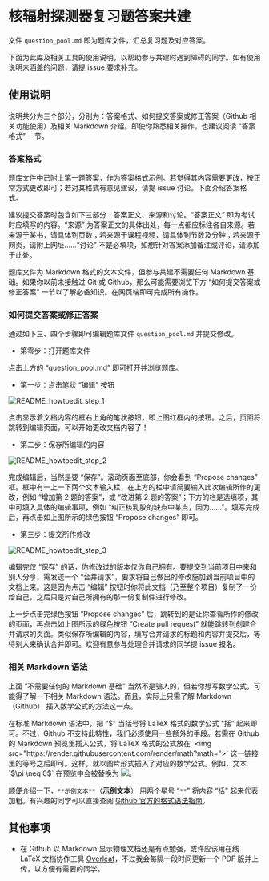 # 核辐射探测器复习题答案共建

文件 `question_pool.md` 即为题库文件，汇总复习题及对应答案。

下面为此库及相关工具的使用说明，以帮助参与共建时遇到障碍的同学。如有使用说明未涵盖的问题，请提 issue 要求补充。

## 使用说明

说明共分为三个部分，分别为：答案格式、如何提交答案或修正答案（Github 相关功能使用）及相关 Markdown 介绍。即使你熟悉相关操作，也建议阅读 “答案格式” 一节。

### 答案格式

题库文件中已附上第一题答案，作为答案格式示例。若觉得其内容需要更改，按正常方式更改即可；若对其格式有意见建议，请提 issue 讨论。下面介绍答案格式。

建议提交答案时包含如下三部分：答案正文、来源和讨论。“答案正文” 即为考试时应填写的内容。“来源” 为答案正文的具体出处，每一点都应标注各自来源。若来源于某书，请具体到页数；若来源于课程视频，请具体到节数及分钟；若来源于网页，请附上网址……“讨论” 不是必填项，如想针对答案添加备注或评论，请添加于此处。

题库文件为 Markdown 格式的文本文件，但参与共建不需要任何 Markdown 基础。如果你以前未接触过 Git 或 Github，那么可能需要浏览下方 “如何提交答案或修正答案” 一节以了解必备知识。在网页端即可完成所有操作。

### 如何提交答案或修正答案

通过如下三、四个步骤即可编辑题库文件 `question_pool.md` 并提交修改。

- 第零步：打开题库文件

点击上方的 “question_pool.md” 即可打开并浏览题库。

- 第一步：点击笔状 “编辑” 按钮

![README_howtoedit_step_1](https://user-images.githubusercontent.com/95536266/144718431-49d710b7-8366-41c5-a7f0-dd011e23c49b.png)

点击显示着文档内容的框右上角的笔状按钮，即上图红框内的按钮。之后，页面将跳转到编辑页面，可以开始更改文档内容了！

- 第二步：保存所编辑的内容

![README_howtoedit_step_2](https://user-images.githubusercontent.com/95536266/144718554-6be38aef-4d42-44a5-baab-6c9908ca14a3.png)

完成编辑后，当然是要 “保存”。滚动页面至底部，你会看到 “Propose changes” 框。框中有一上一下两个文本输入栏，在上方的栏中请简要输入此次编辑所作的更改，例如 “增加第 2 题的答案”，或 “改进第 2 题的答案”；下方的栏是选填项，其中可填入具体的编辑事项，例如 “纠正核乳胶的缺点中某点，因为……”。填写完成后，再点击如上图所示的绿色按钮 “Propose changes” 即可。

- 第三步：提交所作修改

![README_howtoedit_step_3](https://user-images.githubusercontent.com/95536266/144718842-6ce9205d-c984-4401-a80b-e3a2b4dcc27a.png)

编辑完仅 “保存” 的话，你修改过的版本仅你自己拥有。要提交到当前项目中来和别人分享，需发送一个 “合并请求”，要求将自己做出的修改施加到当前项目中的文档上来。这是因为点击 “编辑” 按钮时你将此文档（乃至整个项目）复制了一份给自己，之后只是对自己所拥有的那一份复制件进行修改。

上一步点击完绿色按钮 “Propose changes” 后，跳转到的是让你查看所作的修改的页面，再点击如上图所示的绿色按钮 “Create pull request” 就能跳转到创建合并请求的页面。类似保存所编辑的内容，填写合并请求的标题和内容并提交后，等待别人来确认合并即可。欢迎有意参与处理合并请求的同学提 issue 报名。

### 相关 Markdown 语法

上面 “不需要任何的 Markdown 基础” 当然不是骗人的，但若你想写数学公式，可能得了解一下相关 Markdown 语法。而且，实际上只需了解 Markdown （Github） 插入数学公式的方法这一点。

在标准 Markdown 语法中，把 “$” 当括号将 LaTeX 格式的数学公式 “括” 起来即可。不过，Github 不支持此特性，我们必须使用一些额外的手段。若需在 Github 的 Markdown 预览里插入公式，将 LaTeX 格式的公式放在 `<img src="https://render.githubusercontent.com/render/math?math=">` 这一链接里的等号之后即可。这样，就以图片形式插入了对应的数学公式。例如，文本 `$\pi \neq 0$` 在预览中会被替换为 <img src="https://render.githubusercontent.com/render/math?math=\pi \neq 0">。

顺便介绍一下，`**示例文本**`（**示例文本**） 用两个星号 “`**`” 将内容 “括” 起来代表加粗。有兴趣的同学可以直接查阅 [Github 官方的格式语法指南](https://docs.github.com/en/github/writing-on-github/getting-started-with-writing-and-formatting-on-github/basic-writing-and-formatting-syntax)。

## 其他事项

- 在 Github 以 Markdown 显示物理文档还是有点勉强，或许应该用在线 LaTeX 文档协作工具 [Overleaf](https://www.overleaf.com/)，不过我会每隔一段时间更新一个 PDF 版并上传，以方便有需要的同学。
